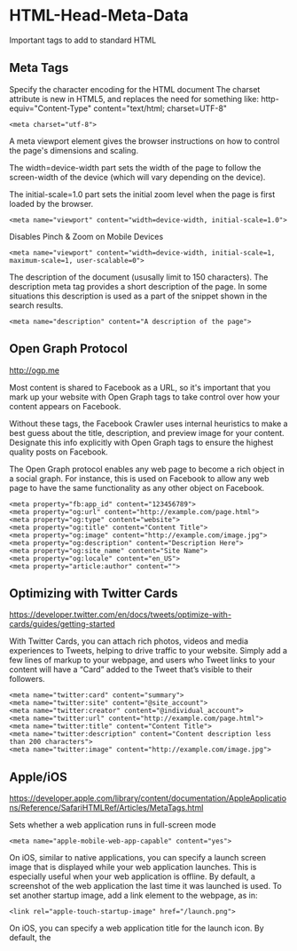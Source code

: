 # HTML-Head-Meta-Data
Important tags to add to standard HTML

## Meta Tags

Specify the character encoding for the HTML document
The charset attribute is new in HTML5, and replaces the need for something like: http-equiv="Content-Type" content="text/html; charset=UTF-8"
```
<meta charset="utf-8">
```


A meta viewport element gives the browser instructions on how to control the page's dimensions and scaling.

The width=device-width part sets the width of the page to follow the screen-width of the device (which will vary depending on the device).

The initial-scale=1.0 part sets the initial zoom level when the page is first loaded by the browser.
```
<meta name="viewport" content="width=device-width, initial-scale=1.0">
```

Disables Pinch & Zoom on Mobile Devices
```
<meta name="viewport" content="width=device-width, initial-scale=1, maximum-scale=1, user-scalable=0">
```


The description of the document (ususally limit to 150 characters). The description meta tag provides a short description of the page. In some situations this description is used as a part of the snippet shown in the search results.
```
<meta name="description" content="A description of the page">
```

## Open Graph Protocol 
http://ogp.me

Most content is shared to Facebook as a URL, so it's important that you mark up your website with Open Graph tags to take control over how your content appears on Facebook.

Without these tags, the Facebook Crawler uses internal heuristics to make a best guess about the title, description, and preview image for your content. Designate this info explicitly with Open Graph tags to ensure the highest quality posts on Facebook.

The Open Graph protocol enables any web page to become a rich object in a social graph. For instance, this is used on Facebook to allow any web page to have the same functionality as any other object on Facebook.
```
<meta property="fb:app_id" content="123456789">
<meta property="og:url" content="http://example.com/page.html">
<meta property="og:type" content="website">
<meta property="og:title" content="Content Title">
<meta property="og:image" content="http://example.com/image.jpg">
<meta property="og:description" content="Description Here">
<meta property="og:site_name" content="Site Name">
<meta property="og:locale" content="en_US">
<meta property="article:author" content="">
```

## Optimizing with Twitter Cards 

https://developer.twitter.com/en/docs/tweets/optimize-with-cards/guides/getting-started

With Twitter Cards, you can attach rich photos, videos and media experiences to Tweets, helping to drive traffic to your website. Simply add a few lines of markup to your webpage, and users who Tweet links to your content will have a “Card” added to the Tweet that’s visible to their followers.

```
<meta name="twitter:card" content="summary">
<meta name="twitter:site" content="@site_account">
<meta name="twitter:creator" content="@individual_account">
<meta name="twitter:url" content="http://example.com/page.html">
<meta name="twitter:title" content="Content Title">
<meta name="twitter:description" content="Content description less than 200 characters">
<meta name="twitter:image" content="http://example.com/image.jpg">
```

## Apple/iOS 

https://developer.apple.com/library/content/documentation/AppleApplications/Reference/SafariHTMLRef/Articles/MetaTags.html

Sets whether a web application runs in full-screen mode

```
<meta name="apple-mobile-web-app-capable" content="yes">
```

On iOS, similar to native applications, you can specify a launch screen image that is displayed while your web application launches. This is especially useful when your web application is offline. By default, a screenshot of the web application the last time it was launched is used. To set another startup image, add a link element to the webpage, as in:

```
<link rel="apple-touch-startup-image" href="/launch.png">
```

On iOS, you can specify a web application title for the launch icon. By default, the <title> tag is used. To set a different title, add a meta tag to the webpage, as in:

```
<meta name="apple-mobile-web-app-title" content="AppTitle">
```

Enable standalone (full-screen) mode
```
<meta name="apple-mobile-web-app-capable" content="yes">
```

Status bar appearance (has no effect unless standalone mode is enabled) 
```
<meta name="apple-mobile-web-app-status-bar-style" content="black">
```

If you want to disable the automatic detection and formatting of possible phone numbers in Safari on iOS, use:
```
<meta name="format-detection" content="telephone=no">
```


## Android

Android Chrome, FireFox and Opera theme color. Currently, the theme-color meta extension is supported by Chrome 39+ for Android Lollipop. The content attribute extension can take any valid CSS color.
```
<meta name="theme-color" content="#E64545">
```

Allow app shortcut on Home Screen
```
<meta name="mobile-web-app-capable" content="yes">
```


## Microsoft Internet Explorer
Internet Explorer 8/9/10 support document compatibility modes that affect the way webpages are interpreted and displayed. Because of this, even if your site's visitor is using, let's say, Internet Explorer 9, it's possible that IE will not use the latest rendering engine, and instead, decide to render your page using the Internet Explorer 5.5 rendering engine.
```
<meta http-equiv="x-ua-compatible" content="ie=edge">
```
This will force Internet Explorer 8/9/10 to render the webpage in the highest available mode in the various cases when it may not, and therefore, ensure that anyone browsing your site is treated to the best possible user experience that browser can offer.


## Miscellaneous

If you want to disable the translation prompt in Chrome or block Google Translate from translating your web page, use:
```
<meta name="google" value="notranslate">
```
